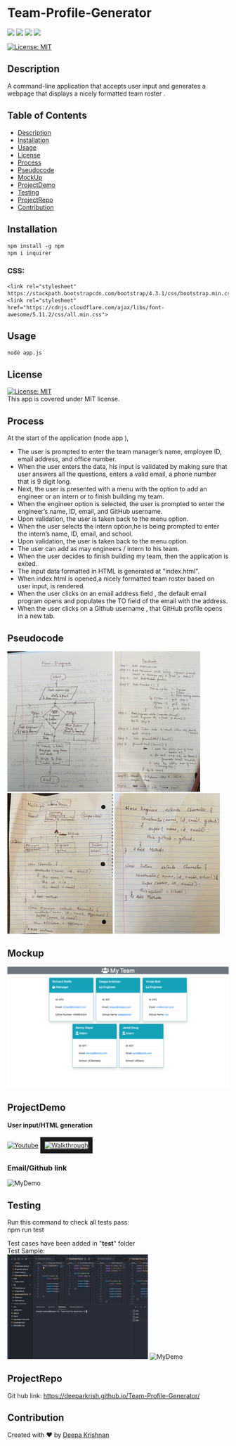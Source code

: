 # Team-Profile-Generator   
  <p align="left">
    <img src="https://img.shields.io/github/repo-size/deeparkrish/Team-Profile-Generator" />
    <img src="https://img.shields.io/github/languages/top/deeparkrish/Team-Profile-Generator"  />
    <img src="https://img.shields.io/github/issues/deeparkrish/Team-Profile-Generator" />
    <img src="https://img.shields.io/github/last-commit/deeparkrish/Team-Profile-Generator" >   
  </p>

  [![License: MIT](https://img.shields.io/badge/License-MIT-yellow.svg)](https://opensource.org/licenses/MIT)<br />

  ## Description
  A command-line application that accepts user input and  generates a webpage that displays a nicely formatted team roster .
  
 
  ## Table of Contents 
  * [Description](#description)
  * [Installation](#installation)
  * [Usage](#usage)
  * [License](#license)
  * [Process](#process)
  * [Pseudocode](#pseudocode)
  * [MockUp](#mockup)
  * [ProjectDemo](#projectdemo)
  * [Testing](#testing)
  * [ProjectRepo](#projectrepo)
  * [Contribution](#contribution)
  
  
  ##  Installation
    npm install -g npm 
    npm i inquirer
   ###  CSS:
    <link rel="stylesheet" https://stackpath.bootstrapcdn.com/bootstrap/4.3.1/css/bootstrap.min.css
    <link rel="stylesheet" href="https://cdnjs.cloudflare.com/ajax/libs/font-awesome/5.11.2/css/all.min.css">

  ##  Usage
    node app.js

  ## License 
  [![License: MIT](https://img.shields.io/badge/License-MIT-yellow.svg)](https://opensource.org/licenses/MIT)<br />
  This app is covered under MIT license.
  
   ## Process
   At the  start of the application (node app ),
  * The user is  prompted to enter the team manager’s name, employee ID, email address, and office number. 
  * When the user enters the data, his input is validated by making sure that user answers all the questions, enters a valid email, 
    a phone number that is 9 digit long.
  * Next,  the user is presented with a menu with the option to add an engineer or an intern or to finish building my team.
  * When the engineer option is selected, the user is  prompted to enter the engineer’s name, ID, email, and GitHub username.
  * Upon validation, the user is  taken back to the menu option.
  * When the user selects the intern option,he is being prompted to enter the intern’s name, ID, email, and school.
  * Upon validation, the user is  taken back to the menu option.
  * The user can add as may engineers / intern to his team.
  * When the user decides to finish building my team, then the  application is exited.
  * The input data formatted in HTML is generated at "index.html".
  * When index.html is opened,a nicely formatted team roster based on user input, is rendered. 
  * When the user clicks on an email address field , the default email program opens and populates the TO field of the email with the address.
  * When the user clicks on a Github username , that GitHub profile opens in a new tab.


  ## Pseudocode
  ![Webpage](https://github.com/Deeparkrish/Team-Profile-Generator/blob/main/src/img/flow-chart.jpeg)
  ![Webpage](https://github.com/Deeparkrish/Team-Profile-Generator/blob/main/src/img/Pseudocode.jpeg)
  ![Webpage](https://github.com/Deeparkrish/Team-Profile-Generator/blob/main/src/img/pseudo1.jpeg)
  ![Webpage](https://github.com/Deeparkrish/Team-Profile-Generator/blob/main/src/img/pseudo2.jpeg)
  
  
  
  ##  Mockup
   ![Webpage](https://github.com/Deeparkrish/Team-Profile-Generator/blob/main/src/img/mockup1.png)

  
  ##  ProjectDemo
  #### User input/HTML generation
  [![Youtube](https://img.youtube.com/vi/f3hP1mj1puE/0.jpg)](https://www.youtube.com/embed/f3hP1mj1puE)
  <a href="http://www.youtube.com/watch?feature=player_embedded&v=f3hP1mj1puE" target="_blank"><img src="http://img.youtube.com/vi/f3hP1mj1puE/0.jpg" 
  alt="Walkthrough" width="240" height="180" border="10" /></a>

  ### Email/Github link 
  ![MyDemo](https://github.com/Deeparkrish/Team-Profile-Generator/blob/main/src/demo/git:emailDemo.gif)
  ## Testing
   Run this command to check all tests pass: <br/>
      npm run test
          
  Test cases have been added in "__test__" folder </br>
  Test Sample: </br>
  ![MyDemo](https://github.com/Deeparkrish/Team-Profile-Generator/blob/main/src/demo/TDD-demo.gif) 
  ![MyDemo](https://github.com/Deeparkrish/Team-Profile-Generator/blob/main/src/demo/TDD-demo1.gif)
  
  

  ## ProjectRepo 
  Git hub link: https://deeparkrish.github.io/Team-Profile-Generator/ 

  ## Contribution
  Created with ❤️ by [Deepa Krishnan](https://github.com/DeeparKrish/README-generator)

